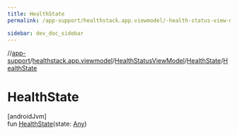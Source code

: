 ```yaml
---
title: HealthState
permalink: /app-support/healthstack.app.viewmodel/-health-status-view-model/-health-state/-health-state.html

sidebar: dev_doc_sidebar
---
```

//[app-support](../../../../index.html)/[healthstack.app.viewmodel](../../index.html)/[HealthStatusViewModel](../index.html)/[HealthState](index.html)/[HealthState](-health-state.html)



# HealthState



[androidJvm]\
fun [HealthState](-health-state.html)(state: [Any](https://kotlinlang.org/api/latest/jvm/stdlib/kotlin/-any/index.html))




